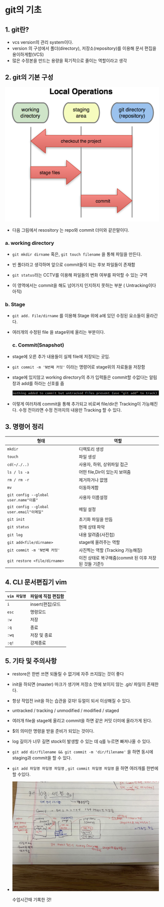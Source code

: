 # git의 기초



## 1. git란?

- vcs version의 관리 system이다. 
-  version 의 구성에서 폴더(directory), 저장소(repository)를 이용해 문서 편집을 용이하게함(VCS)
- 많은 수정본을 만드는 용량을 획기적으로 줄이는 역할이라고 생각





## 2. git의 기본 구성

![image-20201229175835942](basic.assets/image-20201229175835942.png)

- 다음 그림에서 resository 는 repo와 commit 더미와 같은말이다.

### a. working directory

- `git mkdir dirname`  혹은,  `git touch filename` 을 통해 파일을 만든다.

- 빈 폴더라고 생각하며 앞으로 commit들이 되는 후보 파일들이 존재함
- `git status`라는 CCTV를 이용해 파일들의 변화 여부를 파악할 수 있는 구역
- 이 영역에서는 commit을 해도 넘어가지 인지하지 못하는 부분 ( Untracking이다 아직)

### b. Stage

- `git add. File/dirname` 를 이용해 Stage 위에 a에 있던 수정된 요소들이 올라간다.
- 여러개의 수정된 file 을 stage위에 올리는 부분이다.

	### c. Commit(Snapshot)

- stage에 오른 추가 내용들이 실제 file에 저장되는 곳임.

- `git commit -m 'N번째 커밋'` 이라는 명령어로 stage위의 자료들을 저장함

- stage에 있지않고 working directory의 추가 입력들은 commit할 수없다는 알림창과 add를 하라는 신호를 줌

  ![image-20201229165010203](basic.assets/image-20201229165010203.png)

- 이렇게 여러차례 commit을 통해 추가되고 비로써 file/dir은 Tracking이 가능해진다. 수정 전이라면 수정 전까지의 
  내용만 Tracking 할 수 있다.





## 3.  명령어 정리

| 형태                                     | 역할                                                   |
| ---------------------------------------- | ------------------------------------------------------ |
| `mkdir`                                  | 디렉토리 생성                                          |
| `touch`                                  | 파일 생성                                              |
| `cd(~/./..)`                             | 사용자, 하위, 상위파일 접근                            |
| `ls / ls -a`                             | 어떤 file,Dir이 있는지 보여줌                          |
| `rm / rm -r`                             | 제거하거나 없앰                                        |
| `mv`                                     | 이동하게함                                             |
| `git config --global user.name"이름"`    | 사용자 이름설정                                        |
| `git config --global user.email"이메일"` | 메일 설정                                              |
| `git init`                               | 초기화 파일을 만듬                                     |
| `git status`                             | 현재 상태 파악                                         |
| `git log`                                | 내용 알려줌(사진첩)                                    |
| `git add<file/dirname>`                  | stage에 올려주는 역할                                  |
| `git commit -m 'N번째 커밋'`             | 사진찍는 역할 (Tracking 가능해짐)                      |
| `git restore <file/dirname>`             | 이전 상태로 복구해줌(commit 된 이후 저장된 것들 기준!) |



## 4. CLI 문서편집기 vim 

| `vim 파일명` | 파일에 직접 편집함 |
| ------------ | ------------------ |
| `i`          | insert(편집)모드   |
| `esc`        | 명령모드           |
| `:w`         | 저장               |
| `:q`         | 종료               |
| `:wq`        | 저장 및 종료       |
| `:q!`        | 강제종료           |



## 5. 기타 및 주의사항

- restore은 한번 쓰면 되돌릴 수 없기에 자주 쓰지않는 것이 좋다
- init을 하되면 (master) 마크가 생기며 저장소 안에 보이지 않는 .git/ 파일이 존재한다. 
- 항상 작업전 init을 하는 습관을 갖자! 듀얼이 되서 이상해질 수 있다.
- untracked / tracking / unmodified / modified / staged
- 여러개 file을 stage에 올리고 commit을 하면 같은 커밋 더미에 올라가게 된다.
- $의 의미란 명령을 받을 준비가 되있는 것이다.
- log 길이가 너무 길면 stock이 발생할 수 있는 데 q를 누르면 빠져나올 수 있다.
- `git add dir/filename && git commit -m 'dir/filename'` 을 하면 동시에 staging과 commit을 할 수 있다.
- `git add 파일명 파일명 파일명` ,  `git commit 파일명 파일명` 을 하면 여러개를 한번에 할 수있다.

 

- ![ㅇㅇㄴㄹ](basic.assets/ㅇㅇㄴㄹ-1609232440972.jpg)

  수업시간때 기록한 것!
